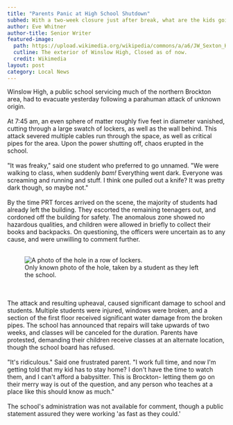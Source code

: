```yaml
---
title: "Parents Panic at High School Shutdown"
subhed: With a two-week closure just after break, what are the kids going to do?
author: Eve Whitner
author-title: Senior Writer
featured-image: 
  path: https://upload.wikimedia.org/wikipedia/commons/a/a6/JW_Sexton_HS_-_Exterior_Full_Front.jpg
  cutline: The exterior of Winslow High, Closed as of now.
  credit: Wikimedia
layout: post
category: Local News
---
```


<p class="article"> Winslow High, a public school servicing much of the northern Brockton area, had to evacuate yesterday following a parahuman attack of unknown origin. 
<br/><br/>At 7:45 am, an even sphere of matter roughly five feet in diameter vanished, cutting through a large swatch of lockers, as well as the wall behind. This attack severed multiple cables run through the space, as well as critical pipes for the area. Upon the power shutting off, chaos erupted in the school.
<br/><br/>
"It was freaky," said one student who preferred to go unnamed. "We were walking to class, when suddenly <i>bam!</i> Everything went dark. Everyone was screaming and running and stuff. I think one pulled out a knife? It was pretty dark though, so maybe not."
<br/><br/>
By the time PRT forces arrived on the scene, the majority of students had already left the building. They escorted the remaining teenagers out, and cordoned off the building for safety. The anomalous zone showed no hazardous qualities, and children were allowed in briefly to collect their books and backpacks. On questioning, the officers were uncertain as to any cause, and were unwilling to comment further.
<br/><br/>
<div class="featured-image-container">
<figure class="featured-image">
    <img src="/PIsite/assets/lockerhole-min.png" alt="A photo of the hole in a row of lockers."/>
    <figcaption>Only known photo of the hole, taken by a student as they left the school.</figcaption>
</figure>
</div>
<br/><br/>
The attack and resulting upheaval, caused significant damage to school and students. Multiple students were injured, windows were broken, and a section of the first floor received significant water damage from the broken pipes. The school has announced that repairs will take upwards of two weeks, and classes will be canceled for the duration. Parents have protested, demanding their children receive classes at an alternate location, though the school board has refused. 
<br/><br/>
"It's ridiculous." Said one frustrated parent. "I work full time, and now I'm getting told that my kid has to stay home? I don't have the time to watch them, and I can't afford a babysitter. This is Brockton- letting them go on their merry way is out of the question, and any person who teaches at a place like this should know as much."
<br/><br/>
The school's administration was not available for comment, though a public statement assured they were working 'as fast as they could.'</p>